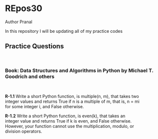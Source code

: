# REpos30
Author Pranal<br>

In this repository I will be updating all of my practice codes<br>

<h2>Practice Questions</h2><br>

<h3>Book: <b>Data Structures and Algorithms in Python</b> by Michael T. Goodrich and others</h3><br>

<p><b>R-1.1</b> Write a short Python function, is multiple(n, m), that takes two<br>
integer values and returns True if n is a multiple of m, that is, n = mi<br>
for some integer i, and False otherwise.<br>
</p>

<p><b>R-1.2</b> Write a short Python function, is even(k), that takes an<br>
integer value and returns True if k is even, and False otherwise.<br>
However, your function cannot use the multiplication, modulo, or<br>
division operators.<br>
</p>